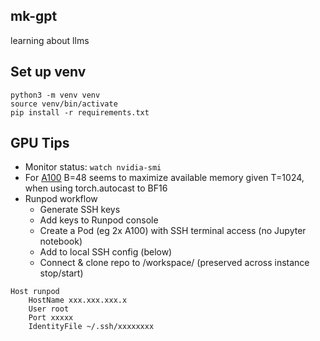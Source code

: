 ## mk-gpt
learning about llms

## Set up venv
```
python3 -m venv venv
source venv/bin/activate
pip install -r requirements.txt
```

## GPU Tips
- Monitor status: `watch nvidia-smi`
- For [A100](https://www.nvidia.com/content/dam/en-zz/Solutions/Data-Center/a100/pdf/nvidia-a100-datasheet-us-nvidia-1758950-r4-web.pdf) B=48 seems to maximize available memory given T=1024, when using torch.autocast to BF16
- Runpod workflow
  - Generate SSH keys
  - Add keys to Runpod console
  - Create a Pod (eg 2x A100) with SSH terminal access (no Jupyter notebook)
  - Add to local SSH config (below)
  - Connect & clone repo to /workspace/ (preserved across instance stop/start)

```
Host runpod
    HostName xxx.xxx.xxx.x
    User root
    Port xxxxx
    IdentityFile ~/.ssh/xxxxxxxx
```
